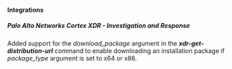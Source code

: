 
#### Integrations

##### Palo Alto Networks Cortex XDR - Investigation and Response

Added support for the *download_package* argument in the ***xdr-get-distribution-url*** command to enable downloading an installation package if *package_type* argument is set to x64 or x86.

